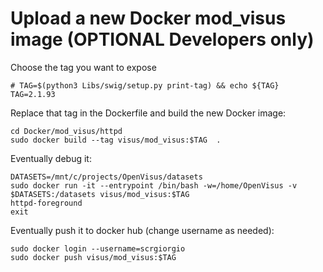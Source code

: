 

# Upload a new Docker mod_visus image (OPTIONAL Developers only)

Choose the tag you want to expose

```
# TAG=$(python3 Libs/swig/setup.py print-tag) && echo ${TAG}
TAG=2.1.93
```

Replace that tag in the Dockerfile and build the new Docker image:

```
cd Docker/mod_visus/httpd
sudo docker build --tag visus/mod_visus:$TAG  .
```

Eventually debug it:

```
DATASETS=/mnt/c/projects/OpenVisus/datasets
sudo docker run -it --entrypoint /bin/bash -w=/home/OpenVisus -v $DATASETS:/datasets visus/mod_visus:$TAG
httpd-foreground
exit
```

Eventually push it to docker hub (change username as needed):

```
sudo docker login --username=scrgiorgio 
sudo docker push visus/mod_visus:$TAG
```

